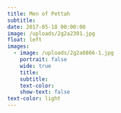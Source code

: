 ```yaml
---
title: Men of Pettah
subtitle:
date: 2017-05-18 00:00:00
image: /uploads/2g2a2301.jpg
float: left
images:
  - image: /uploads/2g2a0866-1.jpg
    portrait: false
    wide: true
    title:
    subtitle:
    text-color:
    show-text: false
text-color: light
---
```


